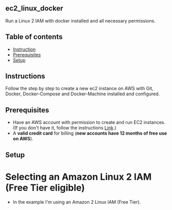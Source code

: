 ## ec2_linux_docker
Run a Linux 2 IAM with docker installed and all necessary permissions.

## Table of contents
* [Instruction](#Instructions)
* [Prerequisites](#Prerequisites)
* [Setup](#setup)

## Instructions
Follow the step by step to create a new ec2 instance on AWS with Git, Docker, Docker-Compose and Docker-Machine installed and configured.

## Prerequisites
- Have an AWS account with permission to create and run EC2 instances. (If you don't have it, follow the instructions <a target="_blank" rel="noopener noreferrer" href="https://portal.aws.amazon.com/billing/signup?nc2=h_ct&src=header_signup&redirect_url=https%3A%2F%2Faws.amazon.com%2Fregistration-confirmation#/start">Link</a>.)
- A <b>valid credit card</b> for billing (<b>new accounts have 12 months of free use on AWS</b>).

## Setup 

# Selecting an Amazon Linux 2 IAM (Free Tier eligible)
* In the example I'm using an Amazon 2 Linux IAM (Free Tier).